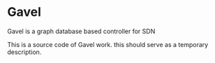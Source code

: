 # Gavel
Gavel is a graph database based controller for SDN


This is a source code of Gavel work. this should serve as a temporary description. 


